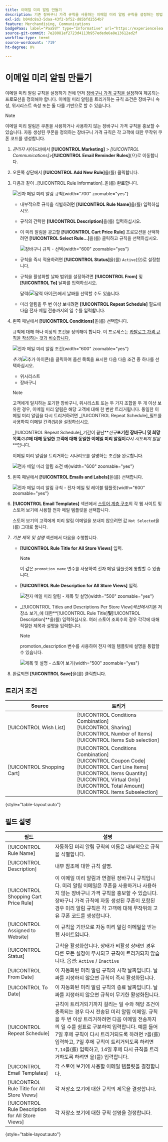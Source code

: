 ```yaml
---
title: 이메일 미리 알림 만들기
description: 기존 장바구니 가격 규칙을 사용하는 이메일 미리 알림 규칙을 설정하는 방법을 알아봅니다.
exl-id: b04dc8a3-5daa-43f2-bf52-d85bfd2554b7
feature: Merchandising, Communications
badgePaas: label="PaaS만" type="Informative" url="https://experienceleague.adobe.com/en/docs/commerce/user-guides/product-solutions" tooltip="Adobe Commerce 온 클라우드 프로젝트(Adobe 관리 PaaS 인프라) 및 온프레미스 프로젝트에만 적용됩니다."
source-git-commit: 7e28081ef2723d4113b957edede6a8e13612ad2f
workflow-type: tm+mt
source-wordcount: '719'
ht-degree: 0%

---
```


# 이메일 미리 알림 만들기

이메일 미리 알림 규칙을 설정하기 전에 먼저 [장바구니 가격 규칙을 설정](price-rules-cart-create.md)하여 제공되는 프로모션을 정의해야 합니다. 이메일 미리 알림을 트리거하는 규칙 조건은 장바구니 속성, 위시리스트 속성 또는 둘 다를 기반으로 할 수 있습니다.

>[!NOTE]
>
>이메일 미리 알림은 쿠폰을 사용하거나 사용하지 않는 장바구니 가격 규칙을 홍보할 수 있습니다. 자동 생성된 쿠폰을 정의하는 장바구니 가격 규칙은 각 고객에 대한 무작위 쿠폰 코드를 생성합니다.

1. _관리자_ 사이드바에서 **[!UICONTROL Marketing]** > _[!UICONTROL Communications]_>**[!UICONTROL Email Reminder Rules]**(으)로 이동합니다.

1. 오른쪽 상단에서 **[!UICONTROL Add New Rule]**&#x200B;을(를) 클릭합니다.

1. 다음과 같이 _[!UICONTROL Rule Information]_을(를) 완료합니다.

   ![전자 메일 미리 알림 규칙](./assets/email-reminder-new.png){width="700" zoomable="yes"}

   - 내부적으로 규칙을 식별하려면 **[!UICONTROL Rule Name]**&#x200B;을(를) 입력하십시오.

   - 규칙의 간략한 **[!UICONTROL Description]**&#x200B;을(를) 입력하십시오.

   - 이 미리 알림을 광고할 **[!UICONTROL Cart Price Rule]** 프로모션을 선택하려면 **[!UICONTROL Select Rule…]**&#x200B;을(를) 클릭하고 규칙을 선택하십시오.

     ![장바구니 규칙 - 선택](./assets/email-reminder-select-rule.png){width="600" zoomable="yes"}

   - 규칙을 즉시 적용하려면 **[!UICONTROL Status]**&#x200B;을(를) `Active`(으)로 설정합니다.

   - 규칙을 활성화할 날짜 범위를 설정하려면 **[!UICONTROL From]** 및 **[!UICONTROL To]** 날짜를 입력하십시오.

     달력(![달력 아이콘](../assets/icon-calendar.png))에서 날짜를 선택할 수도 있습니다.

   - 미리 알림을 두 번 이상 보내려면 **[!UICONTROL Repeat Schedule]** 필드에 다음 전자 메일 전송까지의 일 수를 입력합니다.

1. 왼쪽 패널에서 **[!UICONTROL Conditions]**&#x200B;을(를) 선택합니다.

   규칙에 대해 하나 이상의 조건을 정의해야 합니다. 이 프로세스는 [카탈로그 가격 규칙을 작성하는 것과 비슷합니다.](price-rules-catalog.md)

   ![전자 메일 미리 알림 조건](./assets/email-reminder-conditions.png){width="600" zoomable="yes"}

   _추가_(![추가 아이콘](../assets/icon-add-green-circle.png))을 클릭하여 옵션 목록을 표시한 다음 다음 조건 중 하나를 선택하십시오.

   - 위시리스트
   - 장바구니

   >[!NOTE]
   >
   >고객에게 일치하는 포기한 장바구니, 위시리스트 또는 두 가지 조합을 두 개 이상 보유한 경우, 이메일 미리 알림은 해당 고객에 대해 한 번만 트리거됩니다. 동일한 이메일 미리 알림을 다시 트리거하려면 _[!UICONTROL Repeat Schedule]_필드를 사용하여 이메일 간격(일)을 설정하십시오. <br/>
   >
   >_[!UICONTROL Repeat Schedule]_기간이 끝난&#x200B;**_신규_**포기한 장바구니 및 희망 목록&#x200B;**_이후_**에 대해 동일한 고객에 대해 동일한 이메일 미리 알림이&#x200B;**_다시 시도되지 않음_**입니다.

   이메일 미리 알림을 트리거하는 시나리오를 설명하는 조건을 완료합니다.

   ![전자 메일 미리 알림 조건 예](./assets/email-reminder-condition-example.png){width="600" zoomable="yes"}

1. 왼쪽 패널에서 **[!UICONTROL Emails and Labels]**&#x200B;을(를) 선택합니다.

   ![전자 메일 미리 알림 규칙 - 전자 메일 및 레이블 템플릿 ](./assets/email-reminder-rule-emails-labels-email-templates.png){width="600" zoomable="yes"}

1. **[!UICONTROL Email Templates]** 섹션에서 [스토어 계층 구조](../getting-started/websites-stores-views.md)의 각 웹 사이트 및 스토어 보기에 사용할 전자 메일 템플릿을 선택합니다.

   스토어 보기의 고객에게 미리 알림 이메일을 보내지 않으려면 값 `Not Selected`을(를) 그대로 둡니다.

1. _기본 제목 및 설명_ 섹션에서 다음을 수행합니다.

   - **[!UICONTROL Rule Title for All Store Views]** 입력.

     >[!NOTE]
     >
     >이 값은 `promotion_name` 변수를 사용하여 전자 메일 템플릿에 통합할 수 있습니다.

   - **[!UICONTROL Rule Description for All Store Views]** 입력.

     ![전자 메일 미리 알림 - 제목 및 설명](./assets/email-reminders-emails-and-labels-default-titles-description.png){width="500" zoomable="yes"}

   - _[!UICONTROL Titles and Descriptions Per Store View]_섹션에서_&#x200B;기본 저장소 보기&#x200B;_에 대한&#x200B;**[!UICONTROL Rule Title]**및&#x200B;**[!UICONTROL Description]**을(를) 입력하십시오. 여러 스토어 조회수의 경우 각각에 대해 적절한 제목과 설명을 입력합니다.

     >[!NOTE]
     >
     >promotion_description 변수를 사용하여 전자 메일 템플릿에 설명을 통합할 수 있습니다.

     ![제목 및 설명 - 스토어 보기](./assets/email-reminder-rules-title-descriptions-per-store-view.png){width="500" zoomable="yes"}

1. 완료되면 **[!UICONTROL Save]**&#x200B;을(를) 클릭합니다.

## 트리거 조건

| Source | 트리거 |
|--- |--- |
| [!UICONTROL Wish List] | [!UICONTROL Conditions Combination]<br/>[!UICONTROL Sharing]<br/>[!UICONTROL Number of Items]<br/>[!UICONTROL Items Sub selection] |
| [!UICONTROL Shopping Cart] | [!UICONTROL Conditions Combination]<br/>[!UICONTROL Coupon Code]<br/>[!UICONTROL Cart Line Items]<br/>[!UICONTROL Items Quantity]<br/>[!UICONTROL Virtual Only]<br/>[!UICONTROL Total Amount]<br/>[!UICONTROL Items Subselection] |

{style="table-layout:auto"}

## 필드 설명

| 필드 | 설명 |
|--- |--- |
| [!UICONTROL Rule Name] | 자동화된 미리 알림 규칙의 이름은 내부적으로 규칙을 식별합니다. |
| [!UICONTROL Description] | 내부 참조에 대한 규칙 설명. |
| [!UICONTROL Shopping Cart Price Rule] | 이 이메일 미리 알림과 연결된 장바구니 규칙입니다. 미리 알림 이메일은 쿠폰을 사용하거나 사용하지 않는 장바구니 가격 규칙을 홍보할 수 있습니다. 장바구니 가격 규칙에 자동 생성된 쿠폰이 포함된 경우 미리 알림 규칙은 각 고객에 대해 무작위의 고유 쿠폰 코드를 생성합니다. |
| [!UICONTROL Assigned to Website] | 이 규칙을 기반으로 자동 미리 알림 이메일을 받는 웹 사이트입니다. |
| [!UICONTROL Status] | 규칙을 활성화합니다. 상태가 비활성 상태인 경우 다른 모든 설정이 무시되고 규칙이 트리거되지 않습니다. 옵션: `Active` / `Inactive` |
| [!UICONTROL From Date] | 이 자동화된 미리 알림 규칙의 시작 날짜입니다. 날짜를 지정하지 않으면 규칙이 즉시 활성화됩니다. |
| [!UICONTROL To Date] | 이 자동화된 미리 알림 규칙의 종료 날짜입니다. 날짜를 지정하지 않으면 규칙이 무기한 활성화됩니다. |
| [!UICONTROL Repeat Schedule] | 규칙이 트리거되기까지 걸리는 일 수와 해당 조건이 충족되는 경우 다시 전송된 미리 알림 이메일. 규칙을 두 번 이상 트리거하려면 다음 이메일 전송까지의 일 수를 쉼표로 구분하여 입력합니다. 예를 들어 7일 후에 규칙이 다시 트리거되도록 하려면 `7`을(를) 입력하고, 7일 후에 규칙이 트리거되도록 하려면 `7,14`을(를) 입력하고, 14일 후에 다시 규칙을 트리거하도록 하려면 을(를) 입력합니다. |
| [!UICONTROL Email Templates] | 각 스토어 보기에 사용할 이메일 템플릿을 결정합니다. |
| [!UICONTROL Rule Title for All Store Views] | 각 저장소 보기에 대한 규칙의 제목을 결정합니다. |
| [!UICONTROL Rule Description for All Store Views] | 각 저장소 보기에 대한 규칙 설명을 결정합니다. |

{style="table-layout:auto"}
